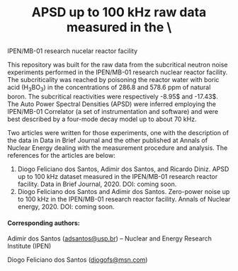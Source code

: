 # <p align="center">APSD up to 100 kHz raw data measured in the \
  IPEN/MB-01 research nucelar reactor facility</p>


This repository was built for the raw data from the subcritical neutron noise experiments performed in the IPEN/MB-01 research nuclear reactor facility. The subcriticality was reached by poisoning the reactor water with boric acid (H<sub>3</sub>BO<sub>3</sub>) in the concentrations of 286.8 and 578.6 ppm of natural boron. The subcritical reactivities were respectively -8.95$ and -17.43$. The Auto Power Spectral Densities (APSD) were inferred employing the IPEN/MB-01 Correlator (a set of instrumentation and software) and were best described by a four-mode decay model up to about 70 kHz.

Two articles were written for those experiments, one with the description of the data in Data in Brief Journal and the other published at Annals of Nuclear Energy dealing with the measurement procedure and analysis. The references for the articles are below:

1)	Diogo Feliciano dos Santos, Adimir dos Santos, and Ricardo Diniz. APSD up to 100 kHz dataset measured in the IPEN/MB-01 research reactor facility. Data in Brief Journal, 2020. DOI: coming soon.
2)	Diogo Feliciano dos Santos and Adimir dos Santos. Zero-power noise up to 100 kHz in the IPEN/MB-01 research reactor facility. Annals of Nuclear energy, 2020. DOI: coming soon.


#### Corresponding authors:

Adimir dos Santos (adsantos@usp.br) – Nuclear and Energy Research Institute (IPEN)

Diogo Feliciano dos Santos (diogofs@msn.com)
